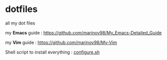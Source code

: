 # dotfiles
all my dot files

my **Emacs** guide : https://github.com/marinov98/My_Emacs-Detailed_Guide

my **Vim**  guide : https://github.com/marinov98/My-Vim

Shell script to install everything : [configure.sh](https://github.com/marinov98/dotfiles/blob/master/configure.sh)

